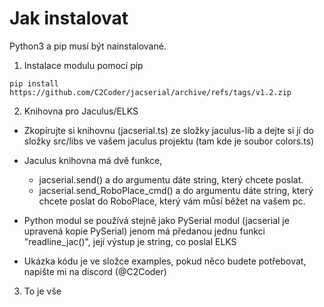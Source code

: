 # Jak instalovat
Python3 a pip musí být nainstalované.

1. Instalace modulu pomocí pip

```
pip install https://github.com/C2Coder/jacserial/archive/refs/tags/v1.2.zip
```

2. Knihovna pro Jaculus/ELKS
- Zkopírujte si knihovnu (jacserial.ts) ze složky jaculus-lib a dejte si jí do složky src/libs ve vašem jaculus projektu (tam kde je soubor colors.ts)
- Jaculus knihovna má dvě funkce, 
    - jacserial.send() a do argumentu dáte string, který chcete poslat.
    - jacserial.send_RoboPlace_cmd() a do argumentu dáte string, který chcete poslat do RoboPlace, který vám můsí běžet na vašem pc.
- Python modul se používá stejně jako PySerial modul (jacserial je upravená kopie PySerial) jenom má předanou jednu funkci "readline_jac()", její výstup je string, co poslal ELKS

- Ukázka kódu je ve složce examples, pokud něco budete potřebovat, napište mi na discord (@C2Coder)

3. To je vše
